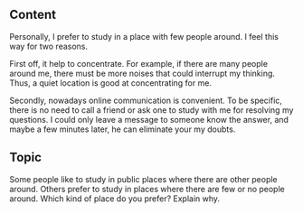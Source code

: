 ## Content
Personally, I prefer to study in a place with few people around. I feel this way for two reasons.

First off, it help to concentrate. For example, if there are many people around me, there must be more noises that could interrupt my thinking. Thus, a quiet location is good at concentrating for me.

Secondly, nowadays online communication is convenient. To be specific, there is no need to call a friend or ask one to study with me for resolving my questions. I could only leave a message to someone know the answer, and maybe a few minutes later, he can eliminate your my doubts.

## Topic
Some people like to study in public places where there are other people around. Others prefer to study in places where there are few or no people around. Which kind of place do you prefer? Explain why.